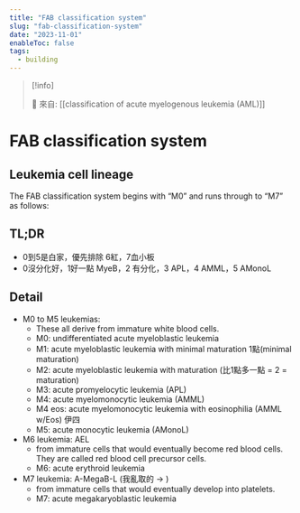```yaml
---
title: "FAB classification system"
slug: "fab-classification-system"
date: "2023-11-01"
enableToc: false
tags:
  - building
---
```


> [!info]
>
> 🌱 來自: [[classification of acute myelogenous leukemia (AML)]]

# FAB classification system

## Leukemia cell lineage

The FAB classification system begins with “M0” and runs through to “M7” as follows:

## TL;DR

- 0到5是白家，優先排除 6紅，7血小板
- 0沒分化好，1好一點 MyeB，2 有分化，3 APL，4 AMML，5 AMonoL

## Detail

- M0 to M5 leukemias:
  - These all derive from immature white blood cells.
  - M0: undifferentiated acute myeloblastic leukemia
  - M1: acute myeloblastic leukemia with minimal maturation 1點(minimal maturation)
  - M2: acute myeloblastic leukemia with maturation (比1點多一點 = 2 = maturation)
  - M3: acute promyelocytic leukemia (APL)
  - M4: acute myelomonocytic leukemia (AMML)
  - M4 eos: acute myelomonocytic leukemia with eosinophilia (AMML w/Eos) 伊四
  - M5: acute monocytic leukemia (AMonoL)
- M6 leukemia: AEL
  - from immature cells that would eventually become red blood cells. They are called red blood cell precursor cells.
  - M6: acute erythroid leukemia
- M7 leukemia: A-MegaB-L (我亂取的 → )
  - from immature cells that would eventually develop into platelets.
  - M7: acute megakaryoblastic leukemia
